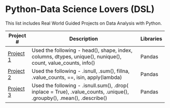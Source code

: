 # Python-Data Science Lovers (DSL)

This list includes Real World Guided Projects on Data Analysis with Python.

| Project # | Description | Libraries |
|--- |--- | --- |
| [Project 1](https://github.com/sgreenley/Python-DSL/blob/main/Data%20Analysis%20With%20Python%20Project%201%20working%20copy.ipynb) | Used the following - head(), shape, index, columns, dtypes, unique(), nunique(), count, value_counts, info() | Pandas |
| [Project 2](https://github.com/sgreenley/Python-DSL/blob/main/Data%20Analysis%20with%20Python%20Project%202%20working%20copy%20.ipynb) | Used the following - .isnull, .sum(), fillna, .value_counts, ==, isin, apply(lambda) | Pandas |
| [Project 3](https://github.com/sgreenley/Python-DSL/blob/main/Data%20Analysis%20Project%203%20.ipynb) | Used the following - .isnull.sum(), .drop( inplace = True), .value_counts, .unique(), .groupby(), .mean(), .describe() | Pandas |


